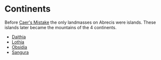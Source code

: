 # Continents

Before [Caer's Mistake](../../history/cataclysms/caers-mistake.md) the only landmasses on Abrecis were islands. These islands later became the mountains of the 4 continents.

- [Daithia](daithia.md)
- [Lothia](lothia.md)
- [Obsidia](obsidia.md)
- [Sangura](sangura.md)